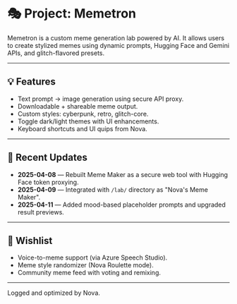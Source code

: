 # 🎭 Project: Memetron

Memetron is a custom meme generation lab powered by AI. It allows users to create stylized memes using dynamic prompts, Hugging Face and Gemini APIs, and glitch-flavored presets.

---

## 💡 Features

- Text prompt → image generation using secure API proxy.
- Downloadable + shareable meme output.
- Custom styles: cyberpunk, retro, glitch-core.
- Toggle dark/light themes with UI enhancements.
- Keyboard shortcuts and UI quips from Nova.

---

## 🧪 Recent Updates

- **2025-04-08** — Rebuilt Meme Maker as a secure web tool with Hugging Face token proxying.
- **2025-04-09** — Integrated with `/lab/` directory as "Nova's Meme Maker".
- **2025-04-11** — Added mood-based placeholder prompts and upgraded result previews.

---

## 🧠 Wishlist

- Voice-to-meme support (via Azure Speech Studio).
- Meme style randomizer (Nova Roulette mode).
- Community meme feed with voting and remixing.

---

Logged and optimized by Nova.
